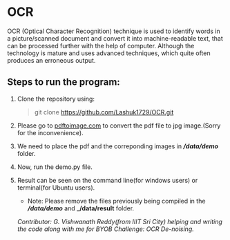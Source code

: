 # OCR
OCR (Optical Character Recognition) technique is used to identify words in a picture/scanned document and convert it into machine-readable text, that can be processed further with the help of computer. Although the technology is mature and uses advanced techniques, which quite often produces an erroneous output.

## Steps to run the program:

   1. Clone the repository using:
    
         > git clone https://github.com/Lashuk1729/OCR.git
        
2. Please go to [pdftoimage.com](https://pdftoimage.com/) to convert the pdf file to jpg image.(Sorry for the inconvenience).

3. We need to place the pdf and the correponding images in ___/data/demo___ folder.

4. Now, run the demo.py file.

5. Result can be seen on the command line(for windows users) or terminal(for Ubuntu users).

      * Note: Please remove the files previously being compiled in the ___/data/demo___ and ___/data/result__ folder.

   _Contributor: G. Vishwanath Reddy(from IIIT Sri City) helping and writing the code along with me for BYOB Challenge: OCR De-noising._ 
